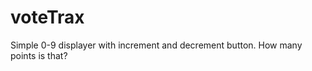 voteTrax
========

Simple 0-9 displayer with increment and decrement button.  How many points is 
that?
